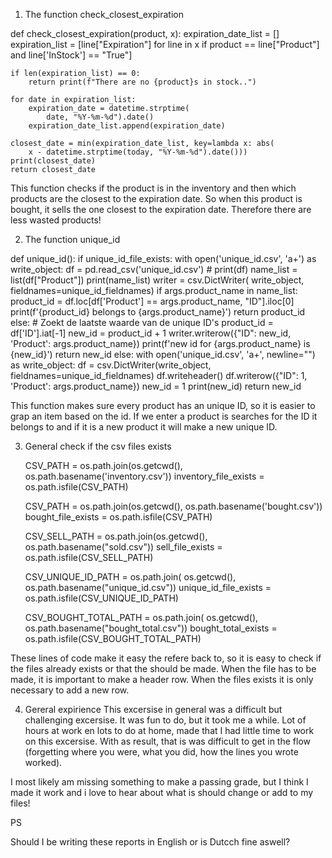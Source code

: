 1. The function check_closest_expiration

def check_closest_expiration(product, x):
    expiration_date_list = []
    expiration_list = [line["Expiration"]
                       for line in x if product == line["Product"] and line['InStock'] == "True"]

    if len(expiration_list) == 0:
        return print(f"There are no {product}s in stock..")

    for date in expiration_list:
        expiration_date = datetime.strptime(
            date, "%Y-%m-%d").date()
        expiration_date_list.append(expiration_date)

    closest_date = min(expiration_date_list, key=lambda x: abs(
        x - datetime.strptime(today, "%Y-%m-%d").date()))
    print(closest_date)
    return closest_date

This function checks if the product is in the inventory and then which products are the closest to the expiration date. So when this product is bought, it sells the one closest to the expiration date. Therefore there are less wasted products!



2. The function unique_id

def unique_id():
    if unique_id_file_exists:
        with open('unique_id.csv', 'a+') as write_object:
            df = pd.read_csv('unique_id.csv')
           # print(df)
            name_list = list(df["Product"])
            print(name_list)
            writer = csv.DictWriter(
                write_object, fieldnames=unique_id_fieldnames)
            if args.product_name in name_list:
                product_id = df.loc[df['Product'] ==
                                    args.product_name, "ID"].iloc[0]
                print(f'{product_id} belongs to {args.product_name}')
                return product_id
            else:
                # Zoekt de laatste waarde van de unique ID's
                product_id = df['ID'].iat[-1]
                new_id = product_id + 1
                writer.writerow({"ID": new_id, 'Product': args.product_name})
                print(f'new id for {args.product_name} is {new_id}')
                return new_id
    else:
        with open('unique_id.csv', 'a+', newline="") as write_object:
            df = csv.DictWriter(write_object, fieldnames=unique_id_fieldnames)
            df.writeheader()
            df.writerow({"ID": 1, 'Product': args.product_name})
            new_id = 1
            print(new_id)
        return new_id

This function makes sure every product has an unique ID, so it is easier to grap an item based on the id. If we enter a product is searches for the ID it belongs to and if it is a new product it will make a new unique ID.

3. General check if the csv files exists

    CSV_PATH = os.path.join(os.getcwd(), os.path.basename('inventory.csv'))
    inventory_file_exists = os.path.isfile(CSV_PATH)

    CSV_PATH = os.path.join(os.getcwd(), os.path.basename('bought.csv'))
    bought_file_exists = os.path.isfile(CSV_PATH)

    CSV_SELL_PATH = os.path.join(os.getcwd(), os.path.basename("sold.csv"))
    sell_file_exists = os.path.isfile(CSV_SELL_PATH)

    CSV_UNIQUE_ID_PATH = os.path.join(
        os.getcwd(), os.path.basename("unique_id.csv"))
    unique_id_file_exists = os.path.isfile(CSV_UNIQUE_ID_PATH)

    CSV_BOUGHT_TOTAL_PATH = os.path.join(
        os.getcwd(), os.path.basename("bought_total.csv"))
    bought_total_exists = os.path.isfile(CSV_BOUGHT_TOTAL_PATH)

These lines of code make it easy the refere back to, so it is easy to check if the files already exists or that the should be made.
When the file has to be made, it is important to make a header row. When the files exists it is only necessary to add a new row.


4. Gereral expirience
This excersise in general was a difficult but challenging excersise. It was fun to do, but it took me a while. Lot of hours at work en lots to do at home, made that I had little time to work on this excersise. With as result, that is was difficult to get in the flow (forgetting where you were, what you did, how the lines you wrote worked). 

I most likely am missing something to make a passing grade, but I think I made it work and i love to hear about what is should change or add to my files!

PS

Should I be writing these reports in English or is Dutcch fine aswell?
